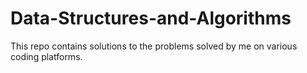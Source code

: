 # Data-Structures-and-Algorithms
This repo contains solutions to the problems solved by me on various coding platforms.

